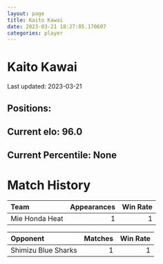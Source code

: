 ```yaml
---  
layout: page  
title: Kaito Kawai  
date: 2023-03-21 18:27:05.170607  
categories: player  
---
```

# Kaito Kawai


Last updated: 2023-03-21
## Positions: 

## Current elo: 96.0

## Current Percentile: None

# Match History


| Team           |   Appearances |   Win Rate |
|:---------------|--------------:|-----------:|
| Mie Honda Heat |             1 |          1 |

| Opponent            |   Matches |   Win Rate |
|:--------------------|----------:|-----------:|
| Shimizu Blue Sharks |         1 |          1 |
